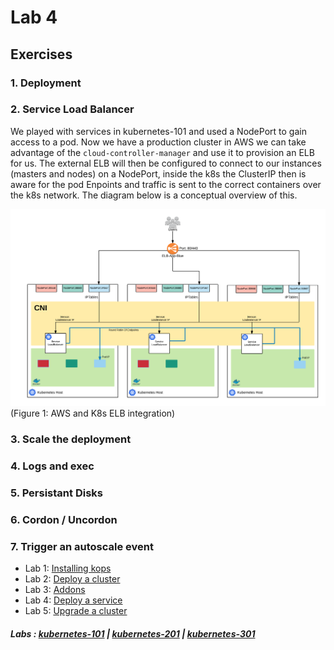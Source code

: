 # Lab 4

## Exercises

### 1. Deployment

### 2. Service Load Balancer

We played with services in kubernetes-101 and used a NodePort to gain access to a pod. Now we have a production cluster in AWS we can take advantage of the ```cloud-controller-manager``` and use it to provision an ELB for us. The external ELB will then be configured to connect to our instances (masters and nodes) on a NodePort, inside the k8s the ClusterIP then is aware for the pod Enpoints and traffic is sent to the correct containers over the k8s network. The diagram below is a conceptual overview of this.

![Load Balancer](/kubernetes-201/labs/img/aws-elb-k8s.png "Fig. 1")
(Figure 1: AWS and K8s ELB integration)

### 3. Scale the deployment

### 4. Logs and exec

### 5. Persistant Disks

### 6. Cordon / Uncordon

### 7. Trigger an autoscale event

- Lab 1: [Installing kops](/kubernetes-201/labs/00-install-kops.md)
- Lab 2: [Deploy a cluster](/kubernetes-201/labs/01-deploy-cluster.md)
- Lab 3: [Addons](/kubernetes-201/labs/02-addons.md)
- Lab 4: [Deploy a service](/kubernetes-201/labs/03-deploy-service.md)
- Lab 5: [Upgrade a cluster](/kubernetes-201/labs/04-upgrading.md)

##### Labs : [kubernetes-101](/kubernetes-101/) | [kubernetes-201](/kubernetes-201/) | [kubernetes-301](/kubernetes-301/)
